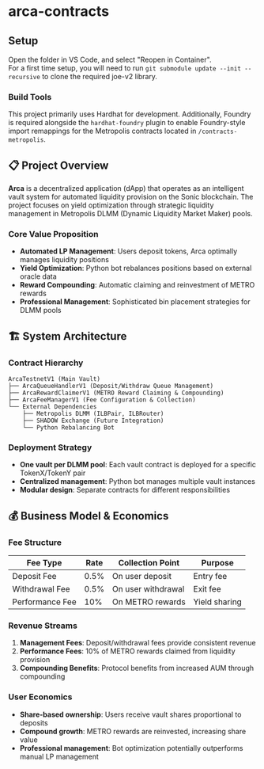 # arca-contracts
## Setup
Open the folder in VS Code, and select "Reopen in Container".  
For a first time setup, you will need to run `git submodule update --init --recursive` to clone the required joe-v2 library.

### Build Tools
This project primarily uses Hardhat for development. Additionally, Foundry is required alongside the `hardhat-foundry` plugin to enable Foundry-style import remappings for the Metropolis contracts located in `/contracts-metropolis`.

## 📋 Project Overview

**Arca** is a decentralized application (dApp) that operates as an intelligent vault system for automated liquidity provision on the Sonic blockchain. The project focuses on yield optimization through strategic liquidity management in Metropolis DLMM (Dynamic Liquidity Market Maker) pools.

### Core Value Proposition
- **Automated LP Management**: Users deposit tokens, Arca optimally manages liquidity positions
- **Yield Optimization**: Python bot rebalances positions based on external oracle data
- **Reward Compounding**: Automatic claiming and reinvestment of METRO rewards
- **Professional Management**: Sophisticated bin placement strategies for DLMM pools

## 🏗️ System Architecture

### Contract Hierarchy
```
ArcaTestnetV1 (Main Vault)
├── ArcaQueueHandlerV1 (Deposit/Withdraw Queue Management)
├── ArcaRewardClaimerV1 (METRO Reward Claiming & Compounding)
├── ArcaFeeManagerV1 (Fee Configuration & Collection)
└── External Dependencies
    ├── Metropolis DLMM (ILBPair, ILBRouter)
    ├── SHADOW Exchange (Future Integration)
    └── Python Rebalancing Bot
```

### Deployment Strategy
- **One vault per DLMM pool**: Each vault contract is deployed for a specific TokenX/TokenY pair
- **Centralized management**: Python bot manages multiple vault instances
- **Modular design**: Separate contracts for different responsibilities

## 💰 Business Model & Economics

### Fee Structure
| Fee Type | Rate | Collection Point | Purpose |
|----------|------|------------------|---------|
| Deposit Fee | 0.5% | On user deposit | Entry fee |
| Withdrawal Fee | 0.5% | On user withdrawal | Exit fee |
| Performance Fee | 10% | On METRO rewards | Yield sharing |

### Revenue Streams
1. **Management Fees**: Deposit/withdrawal fees provide consistent revenue
2. **Performance Fees**: 10% of METRO rewards claimed from liquidity provision
3. **Compounding Benefits**: Protocol benefits from increased AUM through compounding

### User Economics
- **Share-based ownership**: Users receive vault shares proportional to deposits
- **Compound growth**: METRO rewards are reinvested, increasing share value
- **Professional management**: Bot optimization potentially outperforms manual LP management

